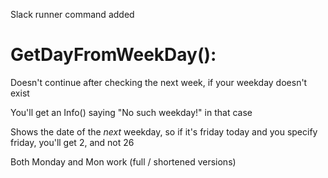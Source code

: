 Slack runner command added

# GetDayFromWeekDay():

Doesn't continue after checking the next week, if your weekday doesn't exist

You'll get an Info() saying "No such weekday!" in that case

Shows the date of the *next* weekday, so if it's friday today and you specify friday, you'll get 2, and not 26

Both Monday and Mon work (full / shortened versions)